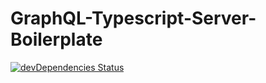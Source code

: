 # GraphQL-Typescript-Server-Boilerplate
[![devDependencies Status](https://david-dm.org/enspdf/GraphQL-Typescript-Server-Boilerplate/dev-status.svg)](https://david-dm.org/enspdf/GraphQL-Typescript-Server-Boilerplate?type=dev)
